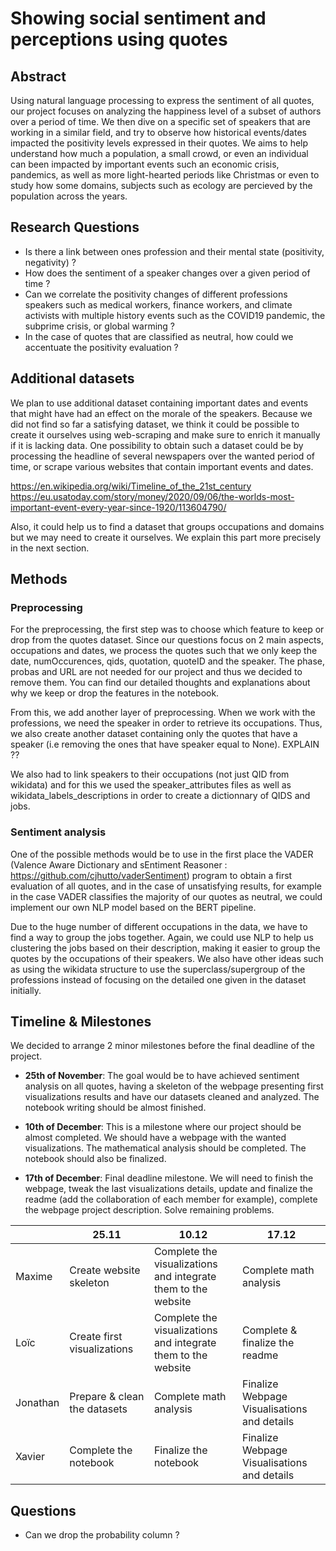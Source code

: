 

# Showing social sentiment and perceptions using quotes

  

## Abstract

Using natural language processing to express the sentiment of all quotes, our project focuses on analyzing the happiness level of a subset of authors over a period of time. We  then dive on a specific set of speakers that are working in a similar field, and try to observe how historical events/dates impacted the positivity levels expressed in their quotes. We aims to help understand how much a population, a small crowd, or even an individual can been impacted by important events such an economic crisis, pandemics, as well as more light-hearted periods like Christmas or even to study how some domains, subjects such as ecology are percieved by the population across the years.

  

## Research Questions

- Is there a link between ones profession and their mental state (positivity, negativity) ?
- How does the sentiment of a speaker changes over a given period of time ?
- Can we correlate the positivity changes of different professions speakers such as medical workers, finance workers, and climate activists with multiple history events such as the COVID19 pandemic, the subprime crisis, or global warming ?
- In the case of quotes that are classified as neutral, how could we accentuate the positivity evaluation ?

  

## Additional datasets

We plan to use additional dataset containing important dates and events that might have had an effect on the morale of the speakers. Because we did not find so far a satisfying dataset, we think it could be possible to create it ourselves using web-scraping and make sure to enrich it manually if it is lacking data. One possibility to obtain such a dataset could be by processing the headline of several newspapers over the wanted period of time, or scrape various websites that contain important events and dates.

https://en.wikipedia.org/wiki/Timeline_of_the_21st_century<br/>
https://eu.usatoday.com/story/money/2020/09/06/the-worlds-most-important-event-every-year-since-1920/113604790/

Also, it could help us to find a dataset that groups occupations and domains but we may need to create it ourselves. We explain this part more precisely in the next section.

## Methods

### Preprocessing
For the preprocessing, the first step was to choose which feature to keep or drop from the quotes dataset.
Since our questions focus on 2 main aspects, occupations and dates, we process the quotes such that we only keep the date, numOccurences, qids, quotation, quoteID and the speaker.
The phase, probas and URL are not needed for our project and thus we decided to remove them.
You can find our detailed thoughts and explanations about why we keep or drop the features in the notebook.

From this, we add another layer of preprocessing. When we work with the professions, we need the speaker in order to retrieve its occupations. Thus, we also create another dataset containing only the quotes that have a speaker (i.e removing the ones that have speaker equal to None). EXPLAIN ??

We also had to link speakers to their occupations (not just QID from wikidata) and for this we used the speaker_attributes files as well as wikidata_labels_descriptions in order to create a dictionnary of QIDS and jobs.

### Sentiment analysis
One of the possible methods would be to use in the first place the VADER (Valence Aware Dictionary and sEntiment Reasoner : https://github.com/cjhutto/vaderSentiment) program to obtain a first evaluation of all quotes, and in the case of unsatisfying results, for example in the case VADER classifies the majority of our quotes as neutral,  we could implement our own NLP model based on the BERT pipeline.

Due to the huge number of different occupations in the data, we have to find a way to group the jobs together. Again, we could use NLP to help us clustering the jobs based on their description, making it easier to group the quotes by the occupations of their speakers. We also have other ideas such as using the wikidata structure to use the superclass/supergroup of the professions instead of focusing on the detailed one given in the dataset initially.

  
## Timeline & Milestones

We decided to arrange 2 minor milestones before the final deadline of the project.

- **25th of November**: The goal would be to have achieved sentiment analysis on all quotes, having a skeleton of the webpage presenting first visualizations results and have our datasets cleaned and analyzed. The notebook writing should be almost finished.

- **10th of December**: This is a milestone where our project should be almost completed. We should have a webpage with the wanted visualizations. The mathematical analysis should be completed. The notebook should also be finalized.

- **17th of December**: Final deadline milestone. We will need to finish the webpage, tweak the last visualizations details, update and finalize the readme (add the collaboration of each member for example), complete the webpage project description. Solve remaining problems. 

<div align="center">  
  
| |  25.11 | 10.12  |  17.12 |   
|---|---|---|---|
|  Maxime |  Create website skeleton | Complete the visualizations <br> and integrate them to the website| Complete math analysis  |
|  Loïc |  Create first visualizations| Complete the visualizations <br> and integrate them to the website|  Complete & finalize the readme |
| Jonathan  |   Prepare & clean the datasets |  Complete math analysis|  Finalize Webpage Visualisations <br> and details  |
| Xavier  | Complete the notebook  |  Finalize the notebook| Finalize Webpage Visualisations <br> and details |

</div>



  
  

## Questions

- Can we drop the probability column ?
